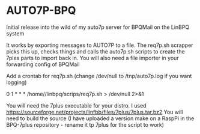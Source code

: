# AUTO7P-BPQ

Initial release into the wild of my auto7p server for BPQMail on the LinBPQ system

It works by exporting messages to AUTO7P to a file.
The req7p.sh scrapper picks this up, checks things and calls the auto7p.sh scripts to create the 7ples parts to import back in.
You will also need a file importer in your forwarding config of BPQMail

Add a crontab for req7p.sh (change /dev/null to /tnp/auto7p.log if you want logging)

0 1 * * * /home/<usr>/linbpq/scrips/req7p.sh > /dev/null 2>&1


You will need the 7plus executable for your distro. I used https://sourceforge.net/projects/linfbb/files/7plus/7plus.tar.bz2 You will need to build the source (I have uploaded a version make on a RaspPi in the BPQ-7plus repository - rename it tp 7plus for the script to work)
